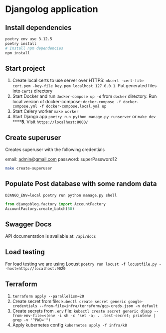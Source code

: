 # Djangolog application

## Install dependencies

```bash
poetry env use 3.12.5
poetry install
# Install npm dependencies
npm install
```

## Start project

1. Create local certs to use server over HTTPS: `mkcert -cert-file cert.pem -key-file key.pem localhost 127.0.0.1`. Put generated files into `certs` directory
2. Start Docker and run `docker-compose up -d` from `docker` directory. Run local version of docker-compose: `docker-compose -f docker-compose.yml -f docker-compose.local.yml up`
3. Start Celery worker `make worker`
4. Start Django app `poetry run python manage.py runserver` or `make dev`
******5**. Visit `https://localhost:8000/`

## Create superuser

Creates superuser with the following credentials

email: admin@gmail.com
password: superPassword12

```bash
make create-superuser
```

## Populate Post database with some random data

`DJANGO_ENV=local poetry run python manage.py shell`

```python
from djangoblog.factory import AccountFactory
AccountFactory.create_batch(50)
```

## Swagger Docs

API documentation is available at: `/api/docs`

## Load testing

For load testing we are using Locust
`poetry run locust -f locustfile.py --host=http://localhost:9020`

## Terraform

1. `terraform apply --parallelism=20`
2. Create secret from file: `kubectl create secret generic google-credentials --from-file=infra/terraform/gcp-creds.json -n default`
3. Create secrets from `.env` file: `kubectl create secret generic djapp --from-env-file=<(env -i sh -c "set -a; . .test-secret; printenv | grep -v '^PWD='")`
4. Apply kubernetes config `kubernetes apply -f infra/k8`
